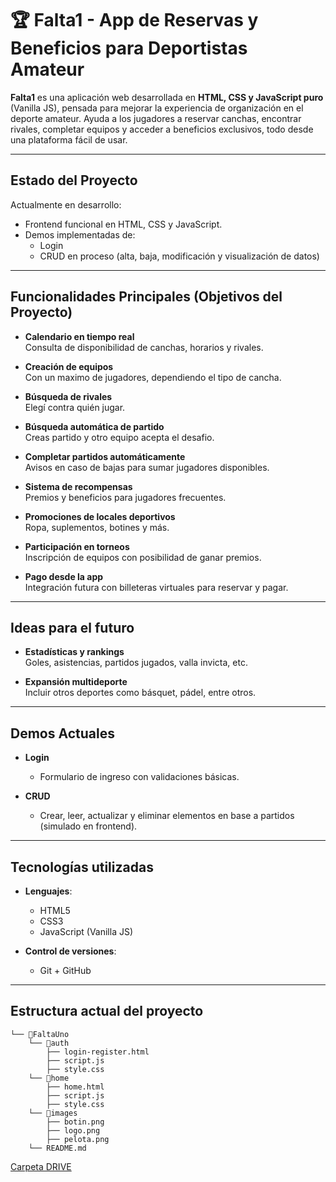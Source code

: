 # 🏆 Falta1 - App de Reservas y Beneficios para Deportistas Amateur

**Falta1** es una aplicación web desarrollada en **HTML, CSS y JavaScript puro** (Vanilla JS), pensada para mejorar la experiencia de organización en el deporte amateur. Ayuda a los jugadores a reservar canchas, encontrar rivales, completar equipos y acceder a beneficios exclusivos, todo desde una plataforma fácil de usar.

---

## Estado del Proyecto

Actualmente en desarrollo:  
- Frontend funcional en HTML, CSS y JavaScript.
- Demos implementadas de:
  - Login
  - CRUD en proceso (alta, baja, modificación y visualización de datos)

---

## Funcionalidades Principales (Objetivos del Proyecto)

- **Calendario en tiempo real**  
  Consulta de disponibilidad de canchas, horarios y rivales.

- **Creación de equipos**  
  Con un maximo de jugadores, dependiendo el tipo de cancha.

- **Búsqueda de rivales**  
  Elegí contra quién jugar.

- **Búsqueda automática de partido**  
  Creas partido y otro equipo acepta el desafio.

- **Completar partidos automáticamente**  
  Avisos en caso de bajas para sumar jugadores disponibles.

- **Sistema de recompensas**  
  Premios y beneficios para jugadores frecuentes.

- **Promociones de locales deportivos**  
  Ropa, suplementos, botines y más.

- **Participación en torneos**  
  Inscripción de equipos con posibilidad de ganar premios.

- **Pago desde la app**  
  Integración futura con billeteras virtuales para reservar y pagar.

---

## Ideas para el futuro

- **Estadísticas y rankings**  
  Goles, asistencias, partidos jugados, valla invicta, etc.

- **Expansión multideporte**  
  Incluir otros deportes como básquet, pádel, entre otros.

---

## Demos Actuales

- **Login**  
  - Formulario de ingreso con validaciones básicas.

- **CRUD**  
  - Crear, leer, actualizar y eliminar elementos en base a partidos (simulado en frontend).

---

## Tecnologías utilizadas

- **Lenguajes**:  
  - HTML5  
  - CSS3  
  - JavaScript (Vanilla JS)

- **Control de versiones**:  
  - Git + GitHub

---

## Estructura actual del proyecto
```
└── 📁FaltaUno
    └── 📁auth
        ├── login-register.html
        ├── script.js
        ├── style.css
    └── 📁home
        ├── home.html
        ├── script.js
        ├── style.css
    └── 📁images
        ├── botin.png
        ├── logo.png
        ├── pelota.png
    └── README.md
```

[Carpeta DRIVE](https://drive.google.com/drive/folders/11IThWPghH7XK5cH4OUGhG1CWNaR4DNNs?usp=drive_link)
